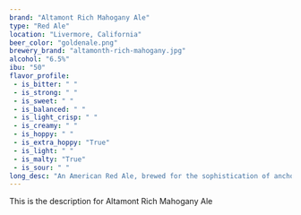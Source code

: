 ```yaml
---
brand: "Altamont Rich Mahogany Ale"
type: "Red Ale"
location: "Livermore, California"
beer_color: "goldenale.png"
brewery_brand: "altamonth-rich-mahogany.jpg"
alcohol: "6.5%"
ibu: "50"
flavor_profile:
 - is_bitter: " "
 - is_strong: " "
 - is_sweet: " "
 - is_balanced: " "
 - is_light_crisp: " "
 - is_creamy: " "
 - is_hoppy: " "
 - is_extra_hoppy: "True"
 - is_light: " "
 - is_malty: "True"
 - is_sour: " "
long_desc: "An American Red Ale, brewed for the sophistication of anchorman Ron Burgundy. Deep in a rich mahogany color, balanced maltiness, followed by a pronounce hop character. A pungent hop aroma and flavor is delivered by the use of Columbus, Summit, and Cascade hops; followed by a medium bitterness."
---
```


This is the description for Altamont Rich Mahogany Ale